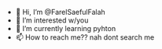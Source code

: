 - 👋 Hi, I’m @FarelSaefulFalah
- 👀 I’m interested w/you
- 🌱 I’m currently learning pyhton
- 📫 How to reach me?? nah dont search me

<!---
FarelSaefulFalah/FarelSaefulFalah is a ✨ special ✨ repository because its `README.md` (this file) appears on your GitHub profile.
You can click the Preview link to take a look at your changes.
--->
